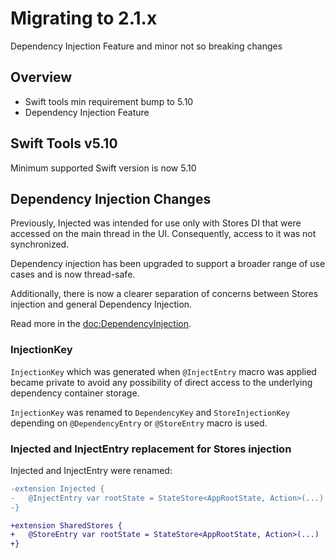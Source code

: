 # Migrating to 2.1.x
 
Dependency Injection Feature and minor not so breaking changes

## Overview

- Swift tools min requirement bump to 5.10
- Dependency Injection Feature

## Swift Tools v5.10 

Minimum supported Swift version is now 5.10

## Dependency Injection Changes

Previously, Injected was intended for use only with Stores DI that were accessed on the main thread in the UI. Consequently, access to it was not synchronized.

Dependency injection has been upgraded to support a broader range of use cases and is now thread-safe.

Additionally, there is now a clearer separation of concerns between Stores injection and general Dependency Injection.

Read more in the <doc:DependencyInjection>.

### InjectionKey 

`InjectionKey` which was generated when `@InjectEntry` macro was applied became private to avoid any possibility of direct access to the underlying dependency container storage.

`InjectionKey` was renamed to `DependencyKey` and `StoreInjectionKey` depending on `@DependencyEntry` or `@StoreEntry` macro is used.


### Injected and InjectEntry replacement for Stores injection

Injected and InjectEntry were renamed:

```diff
-extension Injected {
-   @InjectEntry var rootState = StateStore<AppRootState, Action>(...)  
-}

+extension SharedStores {
+   @StoreEntry var rootState = StateStore<AppRootState, Action>(...) 
+}
```

